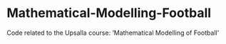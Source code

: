 # Mathematical-Modelling-Football
Code related to the Upsalla course: ’Mathematical Modelling of Football’
